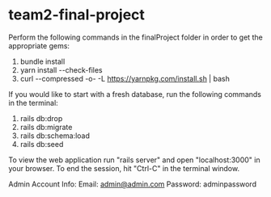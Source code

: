# team2-final-project
Perform the following commands in the finalProject folder in order to get the appropriate gems:
1. bundle install
2. yarn install --check-files
3. curl --compressed -o- -L https://yarnpkg.com/install.sh | bash


If you would like to start with a fresh database, run the following commands in the terminal:
1. rails db:drop
2. rails db:migrate
3. rails db:schema:load
4. rails db:seed


To view the web application run "rails server" and open "localhost:3000" in your browser. To end the session, hit "Ctrl-C" in the terminal window.

Admin Account Info:
Email: admin@admin.com
Password: adminpassword
